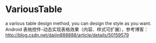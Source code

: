 # VariousTable
a various table design method, you can design the style as you want.
Android 表格控件-动态实现表格效果（内容、样式可扩展），参考博客：http://blog.csdn.net/daijin888888/article/details/50159579
